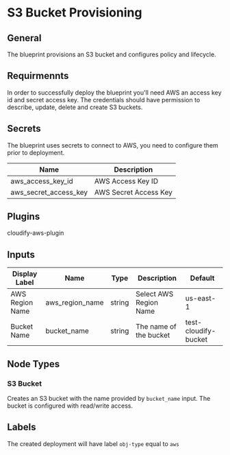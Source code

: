 # S3 Bucket Provisioning

## General
The blueprint provisions an S3 bucket and configures policy and lifecycle.

## Requirmennts
In order to successfully deploy the blueprint you'll need AWS an access key id and secret access key. The credentials should have permission to describe, update, delete and create S3 buckets.

## Secrets

The blueprint uses secrets to connect to AWS, you need to configure them prior to deployment.

| Name                  | Description           |
| --------------------- | --------------------- |
| aws_access_key_id     | AWS Access Key ID     |
| aws_secret_access_key | AWS Secret Access Key |

## Plugins
cloudify-aws-plugin

## Inputs

| Display Label   | Name            | Type   | Description             | Default              |
| ----------------| --------------- | ------ | ------------------------| -------------------- |
| AWS Region Name | aws_region_name | string | Select AWS Region Name  | us-east-1            |
| Bucket Name     | bucket_name     | string | The name of the bucket  | test-cloudify-bucket |

## Node Types

### S3 Bucket
Creates an S3 bucket with the name provided by `bucket_name` input.
The bucket is configured with read/write access.

## Labels
The created deployment will have label `obj-type` equal to `aws`
